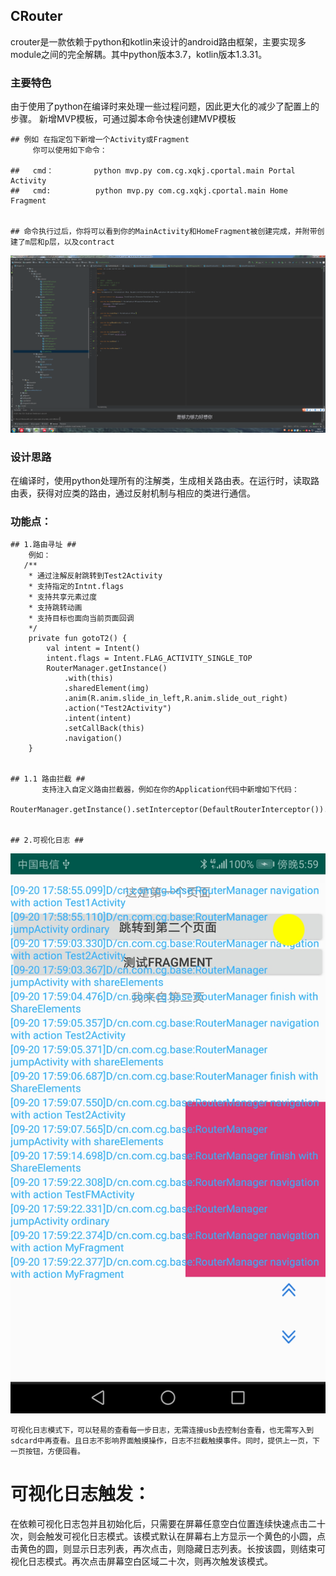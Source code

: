 ## CRouter

crouter是一款依赖于python和kotlin来设计的android路由框架，主要实现多module之间的完全解耦。其中python版本3.7，kotlin版本1.3.31。

### 主要特色

  由于使用了python在编译时来处理一些过程问题，因此更大化的减少了配置上的步骤。
  新增MVP模板，可通过脚本命令快速创建MVP模板


    ## 例如 在指定包下新增一个Activity或Fragment
         你可以使用如下命令：

    ##   cmd：         python mvp.py com.cg.xqkj.cportal.main Portal Activity
    ##   cmd:          python mvp.py com.cg.xqkj.cportal.main Home Fragment


    ## 命令执行过后，你将可以看到你的MainActivity和HomeFragment被创建完成，并附带创建了m层和p层，以及contract
   ![](mvpPhoto.png)


### 设计思路
  
  在编译时，使用python处理所有的注解类，生成相关路由表。在运行时，读取路由表，获得对应类的路由，通过反射机制与相应的类进行通信。

### 功能点：
	## 1.路由寻址 ##
		例如：
	   /**
     	* 通过注解反射跳转到Test2Activity
     	* 支持指定的Intnt.flags
     	* 支持共享元素过度
     	* 支持跳转动画
     	* 支持目标也面向当前页面回调
     	*/
    	private fun gotoT2() {
        	val intent = Intent()
        	intent.flags = Intent.FLAG_ACTIVITY_SINGLE_TOP
        	RouterManager.getInstance()
            	.with(this)
            	.sharedElement(img)
            	.anim(R.anim.slide_in_left,R.anim.slide_out_right)
            	.action("Test2Activity")
            	.intent(intent)
            	.setCallBack(this)
            	.navigation()
    	}


    ## 1.1 路由拦截 ##
    	   支持注入自定义路由拦截器，例如在你的Application代码中新增如下代码：
    	   RouterManager.getInstance().setInterceptor(DefaultRouterInterceptor()).init(this)


	## 2.可视化日志 ##
   ![](log.jpg)
	

 	可视化日志模式下，可以轻易的查看每一步日志，无需连接usb去控制台查看，也无需写入到sdcard中再查看。且日志不影响界面触摸操作，日志不拦截触摸事件。同时，提供上一页，下一页按钮，方便回看。


# 可视化日志触发： #
	
	
在依赖可视化日志包并且初始化后，只需要在屏幕任意空白位置连续快速点击二十次，则会触发可视化日志模式。该模式默认在屏幕右上方显示一个黄色的小圆，点击黄色的圆，则显示日志列表，再次点击，则隐藏日志列表。长按该圆，则结束可视化日志模式。再次点击屏幕空白区域二十次，则再次触发该模式。
	

 
